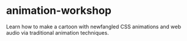 animation-workshop
==================

Learn how to make a cartoon with newfangled CSS animations and web audio via traditional animation techniques.
